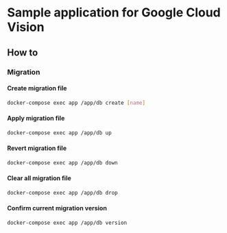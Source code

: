 # Sample application for Google Cloud Vision

## How to

### Migration

#### Create migration file

```bash
docker-compose exec app /app/db create [name]
```

#### Apply migration file

```bash
docker-compose exec app /app/db up
```

#### Revert migration file

```bash
docker-compose exec app /app/db down
```

#### Clear all migration file

```bash
docker-compose exec app /app/db drop
```

#### Confirm current migration version

```bash
docker-compose exec app /app/db version
```
